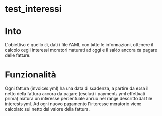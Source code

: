test_interessi
==============

Into
====

L'obiettivo è quello di, dati i file YAML con tutte le informazioni, ottenere il calcolo degli interessi moratori maturati ad oggi e il saldo ancora da pagare delle fatture.

Funzionalità
============

Ogni fattura (invoices.yml) ha una data di scadenza, a partire da essa il netto della fattura ancora da pagare (esclusi i payments.yml effettuati prima) matura un interesse percentuale annuo nel range descritto dal file interests.yml.
Ad ogni nuovo pagamento l'interesse moratorio viene calcolato sul netto del valore della fattura.